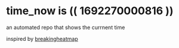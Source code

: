 # time_now is (( 1692270000816 ))

an automated repo that shows the currnent time

inspired by [breakingheatmap](https://github.com/breakingheatmap/breakingheatmap)